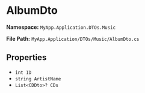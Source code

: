 # AlbumDto

**Namespace:** `MyApp.Application.DTOs.Music`

**File Path:** `MyApp.Application/DTOs/Music/AlbumDto.cs`

## Properties

- `int ID`
- `string ArtistName`
- `List<CDDto>? CDs`

